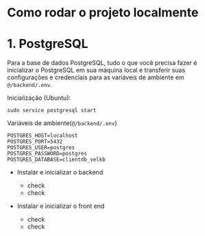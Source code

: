 # Como rodar o projeto localmente


# 1. PostgreSQL

Para a base de dados PostgreSQL, tudo o que você precisa fazer é inicializar o PostgreSQL em sua máquina local e transferir suas configurações e credenciais para as variáveis de ambiente em `@/backend/.env`. 

Inicialização (Ubuntu):

    sudo service postgresql start

Variáveis de ambiente(`@/backend/.env`)
```.env
POSTGRES_HOST=localhost
POSTGRES_PORT=5432
POSTGRES_USER=postgres
POSTGRES_PASSWORD=postgres
POSTGRES_DATABASE=clientdb_velkb
```

* Instalar e inicializar o backend
    * check
    * check

* Instalar e inicializar o front end
    * check
    * check
